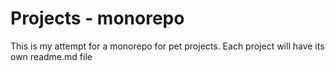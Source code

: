# Projects - monorepo

This is my attempt for a monorepo for pet projects. Each project will have its own readme.md file
